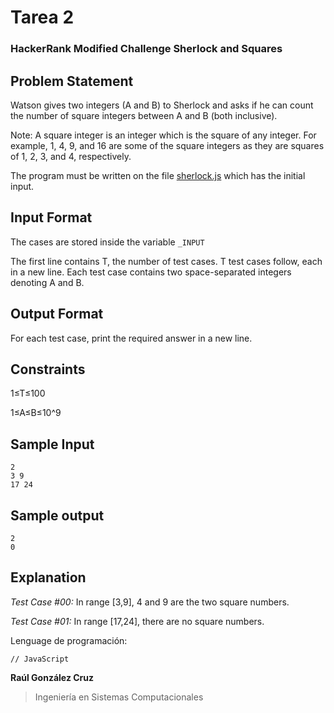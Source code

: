 # Tarea 2
### HackerRank Modified Challenge Sherlock and Squares

## Problem Statement

Watson gives two integers (A and B) to Sherlock and asks if he can count the number of square integers between A and B (both inclusive).

Note: A square integer is an integer which is the square of any integer. For example, 1, 4, 9, and 16 are some of the square integers as they are squares of 1, 2, 3, and 4, respectively.

The program must be written on the file [sherlock.js](https://github.com/LIS2051-Programming-Languages/tarea2/blob/master/sherlock.js) which has the initial input.

## Input Format

The cases are stored inside the variable `_INPUT`

The first line contains T, the number of test cases. T test cases follow, each in a new line. 
Each test case contains two space-separated integers denoting A and B.

## Output Format 
For each test case, print the required answer in a new line.

## Constraints 
1≤T≤100 

1≤A≤B≤10^9

## Sample Input
```Shell
2
3 9
17 24
```

## Sample output
```Shell
2
0
```

## Explanation

*Test Case #00:* In range [3,9], 4 and 9 are the two square numbers. 

*Test Case #01:* In range [17,24], there are no square numbers.

Lenguage de programación:

```[javascript]
// JavaScript
```

**Raúl González Cruz**
>Ingeniería en Sistemas Computacionales
